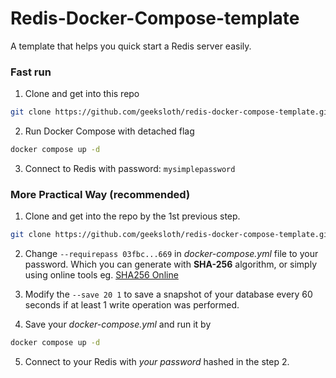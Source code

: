 # Redis-Docker-Compose-template
A template that helps you quick start a Redis server easily.


### Fast run
1. Clone and get into this repo
```bash
git clone https://github.com/geeksloth/redis-docker-compose-template.git && cd redis-docker-compose-template
```
2. Run Docker Compose with detached flag
```bash
docker compose up -d
```
3. Connect to Redis with password: ```mysimplepassword```


### More Practical Way (recommended)

1. Clone and get into the repo by the 1st previous step.
```bash
git clone https://github.com/geeksloth/redis-docker-compose-template.git && cd redis-docker-compose-template
```

2. Change ```--requirepass 03fbc...669``` in *docker-compose.yml* file to your password. Which you can generate with **SHA-256** algorithm, or simply using online tools eg. [SHA256 Online](https://emn178.github.io/online-tools/sha256.html)

3. Modify the ```--save 20 1``` to save a snapshot of your database every 60 seconds if at least 1 write operation was performed.

4. Save your *docker-compose.yml* and run it by 
```bash
docker compose up -d
```

5. Connect to your Redis with *your password* hashed in the step 2.
